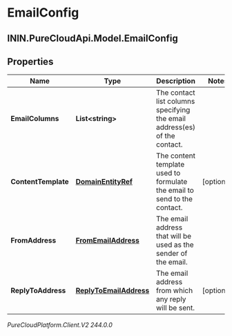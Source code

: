 # EmailConfig

## ININ.PureCloudApi.Model.EmailConfig

## Properties

|Name | Type | Description | Notes|
|------------ | ------------- | ------------- | -------------|
| **EmailColumns** | **List&lt;string&gt;** | The contact list columns specifying the email address(es) of the contact. | |
| **ContentTemplate** | [**DomainEntityRef**](DomainEntityRef) | The content template used to formulate the email to send to the contact. | [optional] |
| **FromAddress** | [**FromEmailAddress**](FromEmailAddress) | The email address that will be used as the sender of the email. | |
| **ReplyToAddress** | [**ReplyToEmailAddress**](ReplyToEmailAddress) | The email address from which any reply will be sent. | [optional] |



_PureCloudPlatform.Client.V2 244.0.0_

